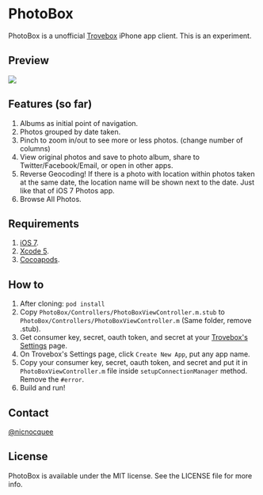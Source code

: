 PhotoBox
==

PhotoBox is a unofficial [Trovebox](https://trovebox.com/) iPhone app client. This is an experiment.

Preview
--

[![](http://f.cl.ly/items/2g2e3e1p3c1l1I342Z1V/Screen%20Shot%202013-09-02%20at%207.06.52%20PM.png)](http://www.youtube.com/watch?v=PeeV3pGwme0)


Features (so far)
--

1. Albums as initial point of navigation.
2. Photos grouped by date taken.
3. Pinch to zoom in/out to see more or less photos. (change number of columns)
4. View original photos and save to photo album, share to Twitter/Facebook/Email, or open in other apps.
5. Reverse Geocoding! If there is a photo with location within photos taken at the same date, the location name will be shown next to the date. Just like that of iOS 7 Photos app.
6. Browse All Photos.


Requirements
--

1. [iOS 7](https://developer.apple.com/devcenter/ios/index.action).
2. [Xcode 5](https://developer.apple.com/devcenter/ios/index.action).
3. [Cocoapods](http://cocoapods.org/).

How to
--

1. After cloning: `pod install`
2. Copy `PhotoBox/Controllers/PhotoBoxViewController.m.stub` to `PhotoBox/Controllers/PhotoBoxViewController.m` (Same folder, remove .stub).
2. Get consumer key, secret, oauth token, and secret at your [Trovebox's Settings](https://nicnocquee.trovebox.com/manage/settings#apps) page.
3. On Trovebox's Settings page, click `Create New App`, put any app name.
4. Copy your consumer key, secret, oauth token, and secret and put it in `PhotoBoxViewController.m` file inside `setupConnectionManager` method. Remove the `#error`.
5. Build and run!

Contact
--

[@nicnocquee](https://twitter.com/nicnocquee)


License
--

PhotoBox is available under the MIT license. See the LICENSE file for more info.